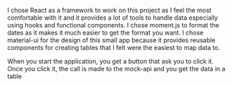 I chose React as a framework to work on this project as I feel the most comfortable with it and it provides a lot of tools to handle data especially using hooks and functional components. I chose moment.js to format the dates as it makes it much easier to get the format you want. I chose material-ui for the design of this small app because it provides reusable components for creating tables that I felt were the easiest to map data to.

When you start the application, you get a button that ask you to click it. Once you click it, the call is made to the mock-api and you get the data in a table
